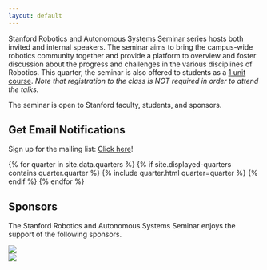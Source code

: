 ```yaml
---
layout: default
---
```


Stanford Robotics and Autonomous Systems Seminar series hosts both invited and internal speakers. The seminar aims to bring the campus-wide robotics community together and provide a platform to overview and foster discussion about the progress and challenges in the various disciplines of Robotics. This quarter, the seminar is also offered to students as a [1 unit course](https://explorecourses.stanford.edu/search?view=catalog&filter-coursestatus-Active=on&page=0&catalog=&academicYear=&q=Robotics+and+Autonomous+Systems+Seminar&collapse=). *Note that registration to the class is NOT required in order to attend the talks.*

The seminar is open to Stanford faculty, students, and sponsors.

## Get Email Notifications
Sign up for the mailing list: [Click here](https://mailman.stanford.edu/mailman/listinfo/stanfordrobotics)!

<div class="container">
  {% for quarter in site.data.quarters %}
    {% if site.displayed-quarters contains quarter.quarter %}
      {% include quarter.html quarter=quarter %}
    {% endif %}
  {% endfor %}
</div>

## Sponsors 

The Stanford Robotics and Autonomous Systems Seminar enjoys the support of the following sponsors.

<div class="sponsorslist">
  <div class="sponsor">
      <a href="https://forum.stanford.edu/index.php"><img src="{{ "/assets/img/sponsors/computer_forum.jpg" | relative_url }}"/></a>
  </div>
  <div class="sponsor">
      <a href="https://www.tri.global"><img src="{{ "/assets/img/sponsors/tri.jpg" | relative_url }}"/></a>
  </div>
</div>